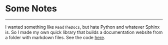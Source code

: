 # Some Notes

---

I wanted something like `ReadTheDocs`, but hate Python and whatever Sphinx is. So I made my own quick library that builds a documentation website from a folder with markdown files. See the code [here](https://github.com/FISHARMNIC/docs).